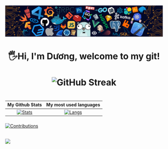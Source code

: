 <!-- <p align="center"> 
  <img src="">
</p> -->
![header](header.png)
<!-- <img src="" height=""> -->
<h1 align="center"> 
  🖐Hi, I'm Dương, welcome to my git! <height="60"> 
</h1>
  
<h1 align="center">  
  
![GitHub Streak](https://github-readme-streak-stats.herokuapp.com/?user=vovod&theme=radical)  
</h1>  
  
<div align="center">
<table>
  
| My Github Stats             | My most used languages |
:-:|:-:
[![Stats](https://acedev003-readme-stats.vercel.app/api?username=vovod&show_icons=true&theme=radical&count_private=true&hide=issues,contribs)](https://github.com/vovod)|[![Langs](https://acedev003-readme-stats.vercel.app/api/top-langs/?username=vovod&layout=compact&theme=radical&hide=c%2b%2b)](https://github.com/vovod)
</table>
  </div>
     
###
[![Contributions](https://fabianocouto-activity-graph.vercel.app/graph/?username=vovod&theme=react-dark)](https://github.com/vovod)
 
  ## ![](https://komarev.com/ghpvc/?username=vovod&color=238dd9&style=flat&label=VIEWS)
<!-- ### My trophy:  
   
![rank](https://github-profile-trophy.vercel.app/?username=vovod&theme=dracula) -->
